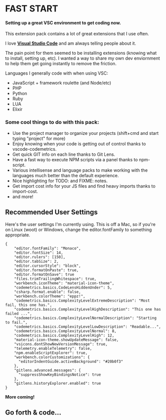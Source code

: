 # FAST START

#### Setting up a great VSC environment to get coding now.

This extension pack contains a lot of great extensions that I use often.

I love **[Visual Studio Code](https://code.visualstudio.com/)** and am always telling people about it.

The pain point for them seemed to be installing extensions (knowing what to install, setting up, etc). I wanted a way to share my own dev enviornment to help them get going instantly to remove the friction.

Languages I generally code with when using VSC:

- JavaScript + framework roulette (and Node/etc)
- PHP
- Python
- Ruby
- LUA
- Elixir

### Some cool things to do with this pack:

- Use the project manager to organize your projects (shift+cmd and start typing "project" for more)
- Enjoy knowing when your code is getting out of control thanks to vscode-codemetrics.
- Get quick GIT info on each line thanks to Git Lens.
- Have a fast way to execute NPM scripts via a panel thanks to npm-script.
- Various intellisense and language packs to make working with the languages much better than the default experience.
- Nice highlighting for TODO: and FIXME: notes.
- Get import cost info for your JS files and find heavy imports thanks to import-cost.
- and more!

## Recommended User Settings

Here's the user settings I'm currently using. This is off a Mac, so if you're on Linux (woot) or Windows, change the editor.fontFamily to something appropriate.

```
{
    "editor.fontFamily": "Monaco",
    "editor.fontSize": 14,
    "editor.rulers": [150],
    "editor.tabSize": 2,
    "editor.cursorStyle": "block",
    "editor.formatOnPaste": true,
    "editor.formatOnSave": true
    "files.trimTrailingWhitespace": true,
    "workbench.iconTheme": "material-icon-theme",
    "codemetrics.basics.CodeLensHiddenUnder": 5,
    "csharp.format.enable": false,
    "workbench.colorTheme": "eppz!",
    "codemetrics.basics.ComplexityLevelExtremeDescription": "Most fail, this one has.",
    "codemetrics.basics.ComplexityLevelHighDescription": "This one has failed ...",
    "codemetrics.basics.ComplexityLevelNormalDescription": "Starting to fail.",
    "codemetrics.basics.ComplexityLevelLowDescription": "Readable...",
    "codemetrics.basics.ComplexityLevelNormal": 8,
    "codemetrics.basics.ComplexityLevelHigh": 12,
    "material-icon-theme.showUpdateMessage": false,
    "vsicons.dontShowNewVersionMessage": true,
    "telemetry.enableTelemetry": false,
    "npm.enableScriptExplorer": true,
    "workbench.colorCustomizations": {
      "editorIndentGuide.activeBackground": "#20b0f3"
    },
    "gitlens.advanced.messages": {
      "suppressShowKeyBindingsNotice": true
    },
    "gitlens.historyExplorer.enabled": true
}
```

**More coming!**

## **Go forth & code...**
